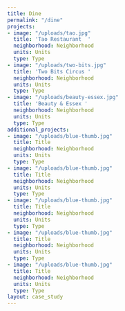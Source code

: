 ```yaml
---
title: Dine
permalink: "/dine"
projects:
- image: "/uploads/tao.jpg"
  title: 'Tao Restaurant  '
  neighborhood: Neighborhood
  units: Units
  type: Type
- image: "/uploads/two-bits.jpg"
  title: 'Two Bits Circus '
  neighborhood: Neighborhood
  units: Units
  type: Type
- image: "/uploads/beauty-essex.jpg"
  title: 'Beauty & Essex '
  neighborhood: Neighborhood
  units: Units
  type: Type
additional_projects:
- image: "/uploads/blue-thumb.jpg"
  title: Title
  neighborhood: Neighborhood
  units: Units
  type: Type
- image: "/uploads/blue-thumb.jpg"
  title: Title
  neighborhood: Neighborhood
  units: Units
  type: Type
- image: "/uploads/blue-thumb.jpg"
  title: Title
  neighborhood: Neighborhood
  units: Units
  type: Type
- image: "/uploads/blue-thumb.jpg"
  title: Title
  neighborhood: Neighborhood
  units: Units
  type: Type
- image: "/uploads/blue-thumb.jpg"
  title: Title
  neighborhood: Neighborhood
  units: Units
  type: Type
layout: case_study
---
```



